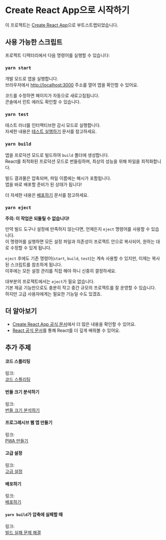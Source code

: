 # Create React App으로 시작하기

이 프로젝트는 [Create React App](https://github.com/facebook/create-react-app)으로 부트스트랩되었습니다.

## 사용 가능한 스크립트

프로젝트 디렉터리에서 다음 명령어를 실행할 수 있습니다:

### `yarn start`

개발 모드로 앱을 실행합니다.  
브라우저에서 [http://localhost:3000](http://localhost:3000) 주소를 열어 앱을 확인할 수 있어요.

코드를 수정하면 페이지가 자동으로 새로고침됩니다.  
콘솔에서 린트 에러도 확인할 수 있습니다.

### `yarn test`

테스트 러너를 인터랙티브한 감시 모드로 실행합니다.  
자세한 내용은 [테스트 실행하기](https://facebook.github.io/create-react-app/docs/running-tests) 문서를 참고하세요.

### `yarn build`

앱을 프로덕션 모드로 빌드하여 `build` 폴더에 생성합니다.  
React를 최적화된 프로덕션 모드로 번들링하며, 최상의 성능을 위해 파일을 최적화합니다.

빌드 결과물은 압축되며, 파일 이름에는 해시가 포함됩니다.  
앱을 바로 배포할 준비가 된 상태가 됩니다!

더 자세한 내용은 [배포하기](https://facebook.github.io/create-react-app/docs/deployment) 문서를 참고하세요.

### `yarn eject`

**주의: 이 작업은 되돌릴 수 없습니다!**

만약 빌드 도구나 설정에 만족하지 않는다면, 언제든지 `eject` 명령어를 사용할 수 있습니다.  
이 명령어를 실행하면 모든 설정 파일과 의존성이 프로젝트 안으로 복사되어, 원하는 대로 수정할 수 있게 됩니다.

`eject` 후에도 기존 명령어(`start`, `build`, `test`)는 계속 사용할 수 있지만, 이제는 복사된 스크립트를 참조하게 됩니다.  
이후에는 모든 설정 관리를 직접 해야 하니 신중히 결정하세요.

대부분의 프로젝트에서는 `eject`가 필요 없습니다.  
기본 제공 기능만으로도 충분히 작고 중간 규모의 프로젝트를 잘 운영할 수 있습니다.  
하지만 고급 사용자에게는 필요한 기능일 수도 있겠죠.

## 더 알아보기

- [Create React App 공식 문서](https://facebook.github.io/create-react-app/docs/getting-started)에서 더 많은 내용을 확인할 수 있어요.
- [React 공식 문서](https://reactjs.org/)를 통해 React를 더 깊게 배워볼 수 있어요.

## 추가 주제

#### 코드 스플리팅

링크:  
[코드 스플리팅](https://facebook.github.io/create-react-app/docs/code-splitting)

#### 번들 크기 분석하기

링크:  
[번들 크기 분석하기](https://facebook.github.io/create-react-app/docs/analyzing-the-bundle-size)

#### 프로그레시브 웹 앱 만들기

링크:  
[PWA 만들기](https://facebook.github.io/create-react-app/docs/making-a-progressive-web-app)

#### 고급 설정

링크:  
[고급 설정](https://facebook.github.io/create-react-app/docs/advanced-configuration)

#### 배포하기

링크:  
[배포하기](https://facebook.github.io/create-react-app/docs/deployment)

#### `yarn build`가 압축에 실패할 때

링크:  
[빌드 실패 문제 해결](https://facebook.github.io/create-react-app/docs/troubleshooting#npm-run-build-fails-to-minify)

